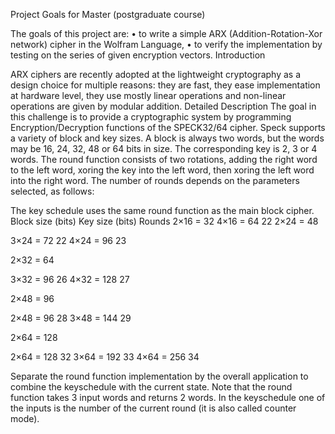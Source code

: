 Project Goals for Master (postgraduate course)

The goals of this project are:
• to write a simple ARX (Addition-Rotation-Xor network) cipher in the
Wolfram Language,
• to verify the implementation by testing on the series of given
encryption vectors.
Introduction

ARX ciphers are recently adopted at the lightweight cryptography as a
design choice for multiple reasons: they are fast, they ease
implementation at hardware level, they use mostly linear operations and
non-linear operations are given by modular addition.
Detailed Description
The goal in this challenge is to provide a cryptographic system by
programming Encryption/Decryption functions of the SPECK32/64 cipher.
Speck supports a variety of block and key sizes. A block is always two words, but the words
may be 16, 24, 32, 48 or 64 bits in size. The corresponding key is 2, 3 or 4 words. The round
function consists of two rotations, adding the right word to the left word, xoring the key into the
left word, then xoring the left word into the right word. The number of rounds depends on the
parameters selected, as follows:

The key schedule uses the same round function as the main block cipher.
Block size (bits) Key size (bits) Rounds
2×16 = 32 4×16 = 64 22
2×24 = 48

3×24 = 72 22
4×24 = 96 23

2×32 = 64

3×32 = 96 26
4×32 = 128 27

2×48 = 96

2×48 = 96 28
3×48 = 144 29

2×64 = 128

2×64 = 128 32
3×64 = 192 33
4×64 = 256 34

Separate the round function implementation by the overall application to combine the
keyschedule with the current state.
Note that the round function takes 3 input words and returns 2 words.
In the keyschedule one of the inputs is the number of the current round (it is also called counter
mode).
